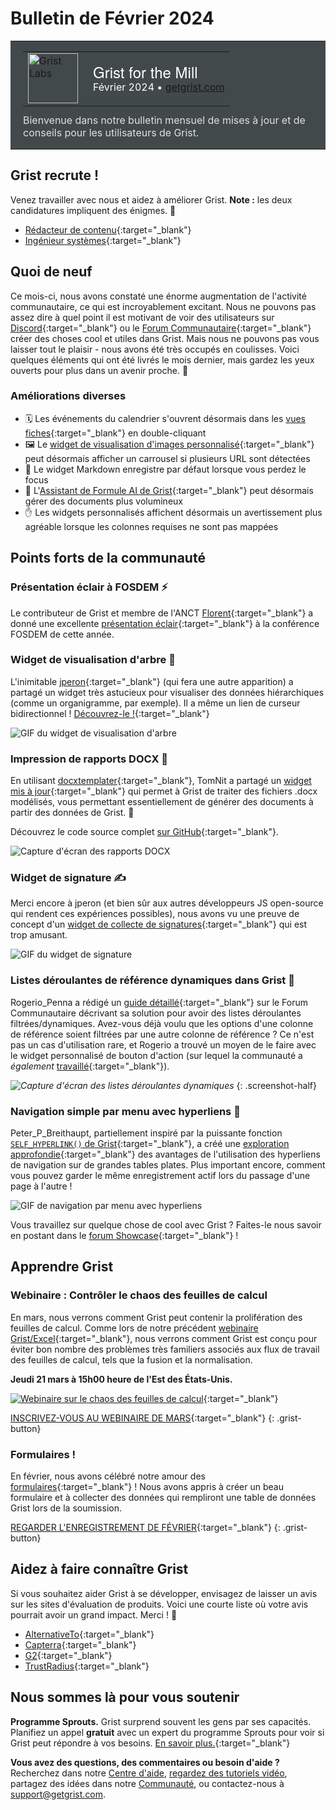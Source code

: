 # Bulletin de Février 2024

<style>
  /* rétablir certains paramètres par défaut mal remplacés */
  .newsletter-header .table {
    background-color: initial;
    border: initial;
  }
  .newsletter-header .table > tbody > tr > td {
    padding: initial;
    border: initial;
    vertical-align: initial;
  }
  .newsletter-header img.header-img {
    padding: initial;
    max-width: initial;
    display: initial;
    padding: initial;
    line-height: initial;
    background-color: initial;
    border: initial;
    border-radius: initial;
    margin: initial;
  }

  /* copier les styles de la newsletter, avec un préfixe pour une spécificité suffisante */
  .newsletter-header .header {
    border: none;
    padding: 0;
    margin: 0;
  }
  .newsletter-header table > tbody > tr > td.header-image {
    width: 80px;
    padding-right: 16px;
  }
  .newsletter-header table > tbody > tr > td.header-text {
    background-color: #42494B;
    padding: 16px 20px;
  }
  .newsletter-header table.header-top {
    border: none;
    padding: 0;
    margin: 0;
    width: 100%;
  }
  .header-title {
    font-family: Helvetica Neue, Helvetica, Arial, sans-serif;
    font-size: 24px;
    line-height: 28px;
    color: #FFFFFF;
  }
  .header-month {
    color: #FFFFFF;
  }
  .header-welcome {
    margin-top: 12px;
    color: #FFFFFF;
  }
  .newsletter-summary {
    background-color: #e3fff5;
    margin: 0;
    padding: 10px;
  }
  .newsletter-summary-header {
    text-align: center;
    padding-bottom: 10px;
    border-bottom: 1px solid lightgrey;
  }
  .newsletter-summary ul {
    padding-left: 20px;
  }
  .newsletter-summary li {
    margin-bottom: 10px;
  }
  .newsletter-summary li p {
    margin: 0px
  }
</style>
<div class="newsletter-header">
<table class="header" cellpadding="0" cellspacing="0" border="0"><tr>
  <td class="header-text">
    <table class="header-top"><tr>
      <td class="header-image">
        <a href="https://www.getgrist.com">
          <img class="header-img" src="/images/newsletters/grist-labs.png" width="80" height="80" alt="Grist Labs" border="0">
        </a>
      </td>
      <td class="header-top-text">
        <div class="header-title">Grist for the Mill</div>
        <div class="header-month">Février 2024
          &#8226; <a href="https://www.getgrist.com/">getgrist.com</a></div>
      </td>
    </tr></table>
    <div class="header-welcome" style="color: #e0e0e0;">
      Bienvenue dans notre bulletin mensuel de mises à jour et de conseils pour les utilisateurs de Grist.
    </div>
  </td>
</tr></table>
</div>

## Grist recrute !
Venez travailler avec nous et aidez à améliorer Grist. **Note :** les deux candidatures impliquent des énigmes. 🫡

* [Rédacteur de contenu](https://www.getgrist.com/job-content-writer/){:target="\_blank"}
* [Ingénieur systèmes](https://www.getgrist.com/job-systems-engineer/){:target="\_blank"}

## Quoi de neuf

Ce mois-ci, nous avons constaté une énorme augmentation de l'activité communautaire, ce qui est incroyablement excitant. Nous ne pouvons pas assez dire à quel point il est motivant de voir des utilisateurs sur [Discord](https://discord.gg/MYKpYQ3fbP){:target="\_blank"} ou le [Forum Communautaire](https://community.getgrist.com/){:target="\_blank"} créer des choses cool et utiles dans Grist. Mais nous ne pouvons pas vous laisser tout le plaisir - nous avons été très occupés en coulisses. Voici quelques éléments qui ont été livrés le mois dernier, mais gardez les yeux ouverts pour plus dans un avenir proche. 👀

### Améliorations diverses

* 🗓️ Les événements du calendrier s'ouvrent désormais dans les [vues fiches](https://support.getgrist.com/record-cards/){:target="\_blank"} en double-cliquant
* 🖼️ Le [widget de visualisation d'images personnalisé](https://support.getgrist.com/widget-custom/#image-viewer){:target="\_blank"} peut désormais afficher un carrousel si plusieurs URL sont détectées
* 🫨 Le widget Markdown enregistre par défaut lorsque vous perdez le focus
* 🤖 L'[Assistant de Formule AI de Grist](https://www.getgrist.com/ai-formula-assistant/){:target="\_blank"} peut désormais gérer des documents plus volumineux
* ✋ Les widgets personnalisés affichent désormais un avertissement plus agréable lorsque les colonnes requises ne sont pas mappées

## Points forts de la communauté

### Présentation éclair à FOSDEM ⚡️

Le contributeur de Grist et membre de l'ANCT [Florent](https://github.com/fflorent){:target="\_blank"} a donné une excellente [présentation éclair](https://fosdem.org/2024/schedule/event/fosdem-2024-3286-from-excel-to-grist-the-example-of-a-massive-transition-towards-open-source-software-and-contribution-by-a-french-government-agency/){:target="\_blank"} à la conférence FOSDEM de cette année.

### Widget de visualisation d'arbre 🌲

L'inimitable [jperon](https://github.com/jperon){:target="\_blank"} (qui fera une autre apparition) a partagé un widget très astucieux pour visualiser des données hiérarchiques (comme un organigramme, par exemple). Il a même un lien de curseur bidirectionnel ! [Découvrez-le !](https://community.getgrist.com/t/tree-widget-for-a-self-referencing-table/4174){:target="\_blank"}

![GIF du widget de visualisation d'arbre](../images/newsletters/2024-02/tree-widget-sm.gif)

### Impression de rapports DOCX 📄

En utilisant [docxtemplater](https://docxtemplater.com/){:target="\_blank"}, TomNit a partagé un [widget mis à jour](https://community.getgrist.com/t/report-printing-using-docx-template-custom-widget-new-version/4346){:target="\_blank"} qui permet à Grist de traiter des fichiers .docx modélisés, vous permettant essentiellement de générer des documents à partir des données de Grist. 🤯 

Découvrez le code source complet [sur GitHub](https://github.com/tomnitschke/gristwidgets/tree/main/docxtemplater){:target="\_blank"}. 

![Capture d'écran des rapports DOCX](../images/newsletters/2024-02/docx-reports.png)

### Widget de signature ✍️

Merci encore à jperon (et bien sûr aux autres développeurs JS open-source qui rendent ces expériences possibles), nous avons vu une preuve de concept d'un [widget de collecte de signatures](https://community.getgrist.com/t/drawing-signature-widget-for-use-with-tablets-or-phones/4131/10){:target="\_blank"} qui est trop amusant.

![GIF du widget de signature](../images/newsletters/2024-02/signature-widget.gif)

### Listes déroulantes de référence dynamiques dans Grist 🔎

Rogerio_Penna a rédigé un [guide détaillé](https://community.getgrist.com/t/creating-dynamic-reference-drop-downs-in-grist/4350){:target="\_blank"} sur le Forum Communautaire décrivant sa solution pour avoir des listes déroulantes filtrées/dynamiques. Avez-vous déjà voulu que les options d'une colonne de référence soient filtrées par une autre colonne de référence ? Ce n'est pas un cas d'utilisation rare, et Rogerio a trouvé un moyen de le faire avec le widget personnalisé de bouton d'action (sur lequel la communauté a *également* [travaillé](https://community.getgrist.com/t/improving-the-actionbutton/4274){:target="\_blank"}).

<span class="screenshot-large">*![Capture d'écran des listes déroulantes dynamiques](../images/newsletters/2024-02/dynamic-dropdowns.png)*</span>
{: .screenshot-half}

### Navigation simple par menu avec hyperliens 🚀

Peter_P_Breithaupt, partiellement inspiré par la puissante fonction [`SELF_HYPERLINK()` de Grist](https://community.getgrist.com/t/is-it-possible-to-select-a-record-in-one-page-and-affect-what-is-shown-in-other-page-or-open-another-page-based-on-what-you-selected/1690/2){:target="\_blank"}, a créé une [exploration approfondie](https://community.getgrist.com/t/menu-for-editing-the-same-record-in-multiple-pages/4338){:target="\_blank"} des avantages de l'utilisation des hyperliens de navigation sur de grandes tables plates. Plus important encore, comment vous pouvez garder le même enregistrement actif lors du passage d'une page à l'autre !

![GIF de navigation par menu avec hyperliens](../images/newsletters/2024-02/menu-navigation.gif)

Vous travaillez sur quelque chose de cool avec Grist ? Faites-le nous savoir en postant dans le [forum Showcase](https://community.getgrist.com/c/showcase/8){:target="\_blank"} !

## Apprendre Grist

### Webinaire : Contrôler le chaos des feuilles de calcul

En mars, nous verrons comment Grist peut contenir la prolifération des feuilles de calcul. Comme lors de notre précédent [webinaire Grist/Excel](https://www.getgrist.com/webinars/grist-webinar-expense-tracking/){:target="\_blank"}, nous verrons comment Grist est conçu pour éviter bon nombre des problèmes très familiers associés aux flux de travail des feuilles de calcul, tels que la fusion et la normalisation.

**Jeudi 21 mars à 15h00 heure de l'Est des États-Unis.**

[![Webinaire sur le chaos des feuilles de calcul](../images/newsletters/2024-02/spreadsheet-chaos-webinar.png)](https://www.getgrist.com/webinars/controlling-spreadsheet-chaos-grist-v-excel/?utm_source=support-newsletter&utm_medium=internal&utm_campaign=build-webinar&utm_term=march-2024){:target="\_blank"}

[INSCRIVEZ-VOUS AU WEBINAIRE DE MARS](https://www.getgrist.com/webinars/controlling-spreadsheet-chaos-grist-v-excel/?utm_source=support-newsletter&utm_medium=internal&utm_campaign=build-webinar&utm_term=march-2024){:target="\_blank"}
{: .grist-button}

### Formulaires !

En février, nous avons célébré notre amour des [formulaires](https://www.getgrist.com/forms/){:target="\_blank"} ! Nous avons appris à créer un beau formulaire et à collecter des données qui rempliront une table de données Grist lors de la soumission.

[REGARDER L'ENREGISTREMENT DE FÉVRIER](https://www.getgrist.com/webinars/form-widget/){:target="\_blank"}
{: .grist-button}

## Aidez à faire connaître Grist
Si vous souhaitez aider Grist à se développer, envisagez de laisser un avis sur les sites d'évaluation de produits. Voici une courte liste où votre avis pourrait avoir un grand impact. Merci ! 🙏

* [AlternativeTo](https://alternativeto.net/software/grist/about/){:target="\_blank"}
* [Capterra](https://www.capterra.com/p/232821/Grist/){:target="\_blank"}
* [G2](https://www.g2.com/products/grist){:target="\_blank"}
* [TrustRadius](https://www.trustradius.com/products/grist/){:target="\_blank"}

## Nous sommes là pour vous soutenir

**Programme Sprouts.** Grist surprend souvent les gens par ses capacités. Planifiez un appel **gratuit** avec un expert du programme Sprouts pour voir si Grist peut répondre à vos besoins. [En savoir plus.](https://www.getgrist.com/sprouts-program/){:target="\_blank"}

**Vous avez des questions, des commentaires ou besoin d'aide ?** Recherchez dans notre [Centre d'aide](../index.md), [regardez des tutoriels vidéo](https://www.youtube.com/channel/UCx0ioQrrC-bIrkmZ7ZULr0g/playlists), partagez des idées dans notre [Communauté](https://community.getgrist.com), ou contactez-nous à <support@getgrist.com>.